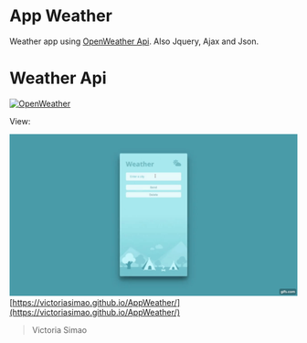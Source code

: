 # App Weather

Weather app using [OpenWeather Api](https://openweathermap.org/api). Also Jquery, Ajax and Json.

# Weather Api
[![OpenWeather](https://encrypted-tbn0.gstatic.com/images?q=tbn:ANd9GcRc56Q8GIfcjz8sDvqC-jKaDdvhuoaDjKFXAQ&usqp=CAU)](https://openweathermap.org/api)

View:

![Weather Api](images/appWeather.gif)
[https://victoriasimao.github.io/AppWeather/](https://victoriasimao.github.io/AppWeather/)

> Victoria Simao

